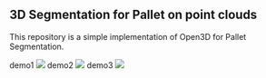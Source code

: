 ## 3D Segmentation for Pallet on point clouds

This repository is a simple implementation of Open3D for Pallet Segmentation.

demo1
![](doc/pallet1.gif)
demo2
![](doc/pallet2.gif)
demo3
![](doc/pallet3.gif)